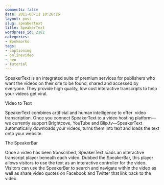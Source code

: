 ```yaml
---
comments: false
date: 2011-03-11 10:26:16
layout: post
slug: speakertext
title: SpeakerText
wordpress_id: 2182
categories:
- Bookmarks
tags:
- captioning
- onlinevideo
- seo
- tutorial
---
```


SpeakerText is an integrated suite of premium services for publishers who want the videos on their site to be found, shared and accessed by everyone. They provide high quality, low cost interactive transcripts to help your videos get viral.  

  

Video to Text  

SpeakerText combines artificial and human intelligence to offer  video transcription. Once you connect SpeakerText to a video hosting platform––we currently support Brightcove, YouTube and Blip.tv––SpeakerText automatically downloads your videos, turns them into text and loads the text onto your website.  

  

The SpeakerBar  

Once a video has been transcribed, SpeakerText loads an interactive transcript player beneath each video. Dubbed the SpeakerBar, this player allows visitors to use the text as an interactive controller for the video. Visitors can use the SpeakerBar to search and navigate within the video as well as share video quotes on Facebook and Twitter that link back to the video.
